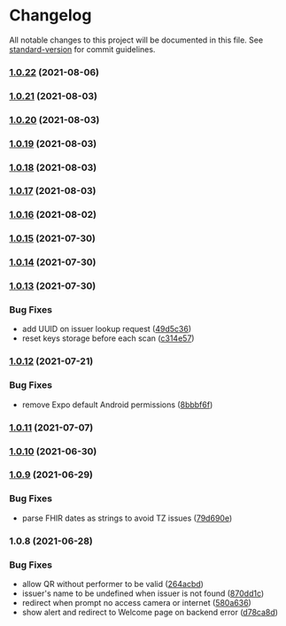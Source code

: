 # Changelog

All notable changes to this project will be documented in this file. See [standard-version](https://github.com/conventional-changelog/standard-version) for commit guidelines.

### [1.0.22](https://gitlab.com/affinidi/safe-travel/st-experiments/health-card-verifier-mobile/compare/v1.0.15...v1.0.22) (2021-08-06)

### [1.0.21](https://gitlab.com/affinidi/safe-travel/st-experiments/health-card-verifier-mobile/compare/v1.0.20...v1.0.21) (2021-08-03)

### [1.0.20](https://gitlab.com/affinidi/safe-travel/st-experiments/health-card-verifier-mobile/compare/v1.0.19...v1.0.20) (2021-08-03)

### [1.0.19](https://gitlab.com/affinidi/safe-travel/st-experiments/health-card-verifier-mobile/compare/v1.0.18...v1.0.19) (2021-08-03)

### [1.0.18](https://gitlab.com/affinidi/safe-travel/st-experiments/health-card-verifier-mobile/compare/v1.0.17...v1.0.18) (2021-08-03)

### [1.0.17](https://gitlab.com/affinidi/safe-travel/st-experiments/health-card-verifier-mobile/compare/v1.0.16...v1.0.17) (2021-08-03)

### [1.0.16](https://gitlab.com/affinidi/safe-travel/st-experiments/health-card-verifier-mobile/compare/v1.0.15...v1.0.16) (2021-08-02)

### [1.0.15](https://gitlab.com/affinidi/safe-travel/st-experiments/health-card-verifier-mobile/compare/v1.0.14...v1.0.15) (2021-07-30)

### [1.0.14](https://gitlab.com/affinidi/safe-travel/st-experiments/health-card-verifier-mobile/compare/v1.0.13...v1.0.14) (2021-07-30)

### [1.0.13](https://gitlab.com/affinidi/safe-travel/st-experiments/health-card-verifier-mobile/compare/v1.0.12...v1.0.13) (2021-07-30)


### Bug Fixes

* add UUID on issuer lookup request ([49d5c36](https://gitlab.com/affinidi/safe-travel/st-experiments/health-card-verifier-mobile/commit/49d5c36ba658de2e61850482fa2d10ccd8447c3b))
* reset keys storage before each scan ([c314e57](https://gitlab.com/affinidi/safe-travel/st-experiments/health-card-verifier-mobile/commit/c314e5749120c76bc6ab279fa6dc02c2e8b7b547))

### [1.0.12](https://gitlab.com/st-experiments/health-card-verifier-mobile/compare/v1.0.11...v1.0.12) (2021-07-21)


### Bug Fixes

* remove Expo default Android permissions ([8bbbf6f](https://gitlab.com/st-experiments/health-card-verifier-mobile/commit/8bbbf6fc17901cb1de071b4a912b32fa5ba51a71))

### [1.0.11](https://gitlab.com/st-experiments/health-card-verifier-mobile/compare/v1.0.10...v1.0.11) (2021-07-07)

### [1.0.10](https://gitlab.com/st-experiments/health-card-verifier-mobile/compare/v1.0.9...v1.0.10) (2021-06-30)

### [1.0.9](https://gitlab.com/st-experiments/health-card-verifier-mobile/compare/v1.0.8...v1.0.9) (2021-06-29)


### Bug Fixes

* parse FHIR dates as strings to avoid TZ issues ([79d690e](https://gitlab.com/st-experiments/health-card-verifier-mobile/commit/79d690e50c2406937283d85a67a672e199462e19))

### 1.0.8 (2021-06-28)


### Bug Fixes

* allow QR without performer to be valid ([264acbd](https://gitlab.com/st-experiments/health-card-verifier-mobile/commit/264acbd1062300d01bdcfefe44aa3cede480fd7a))
* issuer's name to be undefined when issuer is not found ([870dd1c](https://gitlab.com/st-experiments/health-card-verifier-mobile/commit/870dd1c8118b8e585df7b4f3d6bd7d76e66af921))
* redirect when prompt no access camera or internet ([580a636](https://gitlab.com/st-experiments/health-card-verifier-mobile/commit/580a636100fb9e9b8d088752c7a5de09c78c6f02))
* show alert and redirect to Welcome page on backend error ([d78ca8d](https://gitlab.com/st-experiments/health-card-verifier-mobile/commit/d78ca8d5beef1f39ab7913ea96981b89b0e1d3fb))
